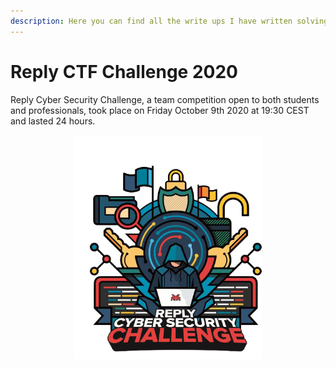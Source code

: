 ```yaml
---
description: Here you can find all the write ups I have written solving some of the Reply CTF Challenge 2020 challenges.
---
```


# Reply CTF Challenge 2020

Reply Cyber Security Challenge, a team competition open to both students and professionals, took place on Friday October 9th 2020 at 19:30 CEST and lasted 24 hours.

<p align="center">
  <img width="300px" alt="Reply CTF Challenge 2020 logo" src="/assets/images/CTFs/Reply_CTF_Challenge 2020/replyctf-logo.png">
</p>
